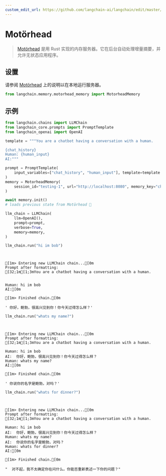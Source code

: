 ```yaml
---
custom_edit_url: https://github.com/langchain-ai/langchain/edit/master/docs/docs/integrations/memory/motorhead_memory.ipynb
---
```


# Motörhead

>[Motörhead](https://github.com/getmetal/motorhead) 是用 Rust 实现的内存服务器。它在后台自动处理增量摘要，并允许无状态应用程序。

## 设置

请参阅 [Motörhead](https://github.com/getmetal/motorhead) 上的说明以在本地运行服务器。


```python
from langchain.memory.motorhead_memory import MotorheadMemory
```

## 示例


```python
from langchain.chains import LLMChain
from langchain_core.prompts import PromptTemplate
from langchain_openai import OpenAI

template = """You are a chatbot having a conversation with a human.

{chat_history}
Human: {human_input}
AI:"""

prompt = PromptTemplate(
    input_variables=["chat_history", "human_input"], template=template
)
memory = MotorheadMemory(
    session_id="testing-1", url="http://localhost:8080", memory_key="chat_history"
)

await memory.init()
# loads previous state from Motörhead 🤘

llm_chain = LLMChain(
    llm=OpenAI(),
    prompt=prompt,
    verbose=True,
    memory=memory,
)
```


```python
llm_chain.run("hi im bob")
```
```output


[1m> Entering new LLMChain chain...[0m
Prompt after formatting:
[32;1m[1;3mYou are a chatbot having a conversation with a human.


Human: hi im bob
AI:[0m

[1m> Finished chain.[0m
```


```output
' 你好，鲍勃，很高兴见到你！你今天过得怎么样？'
```



```python
llm_chain.run("whats my name?")
```
```output


[1m> Entering new LLMChain chain...[0m
Prompt after formatting:
[32;1m[1;3mYou are a chatbot having a conversation with a human.

Human: hi im bob
AI:  你好，鲍勃，很高兴见到你！你今天过得怎么样？
Human: whats my name?
AI:[0m

[1m> Finished chain.[0m
```


```output
' 你说你的名字是鲍勃，对吗？'
```



```python
llm_chain.run("whats for dinner?")
```
```output


[1m> Entering new LLMChain chain...[0m
Prompt after formatting:
[32;1m[1;3mYou are a chatbot having a conversation with a human.

Human: hi im bob
AI:  你好，鲍勃，很高兴见到你！你今天过得怎么样？
Human: whats my name?
AI:  你说你的名字是鲍勃，对吗？
Human: whats for dinner?
AI:[0m

[1m> Finished chain.[0m
```


```output
"  对不起，我不太确定你在问什么。你能否重新表述一下你的问题？"
```